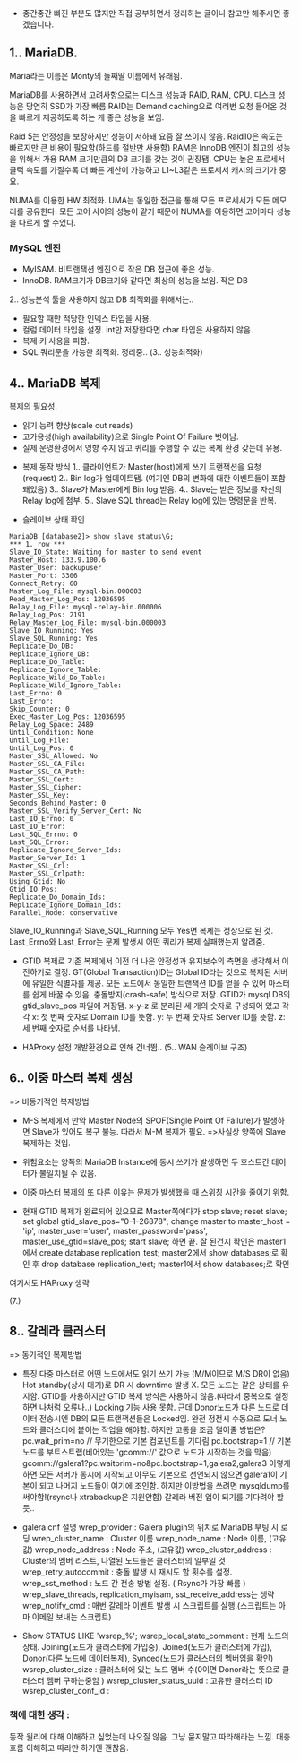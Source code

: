 * 중간중간 빠진 부분도 많지만 직접 공부하면서 정리하는 글이니 참고만 해주시면 좋겠습니다.

## 1.. MariaDB.
Maria라는 이름은 Monty의 둘째딸 이름에서 유래됨.

MariaDB를 사용하면서 고려사항으로는 디스크 성능과 RAID, RAM, CPU.
디스크 성능은 당연히 SSD가 가장 빠름
RAID는 Demand caching으로 여러번 요청 들어온 것을 빠르게 제공하도록 하는 게 좋은 성능을 보임.

Raid 5는 안정성을 보장하지만 성능이 저하돼 요즘 잘 쓰이지 않음.
Raid10은 속도는 빠르지만 큰 비용이 필요함(하드를 절반만 사용함)
RAM은 InnoDB 엔진이 최고의 성능을 위해서 가용 RAM 크기만큼의 DB 크기를 갖는 것이 권장됌.
CPU는 높은 프로세서 클럭 속도를 가질수록 더 빠른 계산이 가능하고 L1~L3같은 프로세서 캐시의 크기가 중요.

NUMA를 이용한 HW 최적화.
UMA는 동일한 접근을 통해 모든 프로세서가 모든 메모리를 공유한다. 모든 코어 사이의 성능이 같기 때문에 NUMA를 이용하면 코어마다 성능을 다르게 할 수있다.

### MySQL 엔진
* MyISAM. 비트랜잭션 엔진으로 작은 DB 접근에 좋은 성능.
* InnoDB. RAM크기가 DB크기와 같다면 최상의 성능을 보임.  작은 DB


2.. 성능분석
툴을 사용하지 않고 DB 최적화를 위해서는..
- 필요할 때만 적당한 인덱스 타입을 사용.
- 컬럼 데이터 타입을 설정. int만 저장한다면 char 타입은 사용하지 않음.
- 복제 키 사용을 피함.
- SQL 쿼리문을 가능한 최적화.
정리중..
(3.. 성능최적화)


## 4.. MariaDB 복제
복제의 필요성.
- 읽기 능력 향상(scale out reads)
- 고가용성(high availability)으로 Single Point Of Failure 벗어남.
- 실제 운영환경에서 영향 주지 않고 퀴리를 수행할 수 있는 복제 환경 갖는데 유용.

* 복제 동작 방식
1.. 클라이언트가 Master(host)에게 쓰기 트랜잭션을 요청(request)
2.. Bin log가 업데이트됌. (여기엔 DB의 변화에 대한 이벤트들이 포함돼있음)
3.. Slave가 Master에게 Bin log 받음.
4.. Slave는 받은 정보를 자신의 Relay log에 첨부.
5.. Slave SQL thread는 Relay log에 있는 명령문을 반복.

* 슬레이브 상태 확인
```
MariaDB [database2]> show slave status\G;
*** 1. row ***
Slave_IO_State: Waiting for master to send event
Master_Host: 133.9.100.6
Master_User: backupuser
Master_Port: 3306
Connect_Retry: 60
Master_Log_File: mysql-bin.000003
Read_Master_Log_Pos: 12036595
Relay_Log_File: mysql-relay-bin.000006
Relay_Log_Pos: 2191
Relay_Master_Log_File: mysql-bin.000003
Slave_IO_Running: Yes
Slave_SQL_Running: Yes
Replicate_Do_DB: 
Replicate_Ignore_DB: 
Replicate_Do_Table: 
Replicate_Ignore_Table: 
Replicate_Wild_Do_Table: 
Replicate_Wild_Ignore_Table: 
Last_Errno: 0
Last_Error: 
Skip_Counter: 0
Exec_Master_Log_Pos: 12036595
Relay_Log_Space: 2489
Until_Condition: None
Until_Log_File: 
Until_Log_Pos: 0
Master_SSL_Allowed: No
Master_SSL_CA_File: 
Master_SSL_CA_Path: 
Master_SSL_Cert: 
Master_SSL_Cipher: 
Master_SSL_Key: 
Seconds_Behind_Master: 0
Master_SSL_Verify_Server_Cert: No
Last_IO_Errno: 0
Last_IO_Error: 
Last_SQL_Errno: 0
Last_SQL_Error: 
Replicate_Ignore_Server_Ids: 
Master_Server_Id: 1
Master_SSL_Crl: 
Master_SSL_Crlpath: 
Using_Gtid: No
Gtid_IO_Pos: 
Replicate_Do_Domain_Ids: 
Replicate_Ignore_Domain_Ids: 
Parallel_Mode: conservative
```
Slave_IO_Running과 Slave_SQL_Running 모두 Yes면 복제는 정상으로 된 것.
Last_Errno와 Last_Error는 문제 발생시 어떤 쿼리가 복제 실패했는지 알려줌.

* GTID 복제로 기존 복제에서 이전
더 나은 안정성과 유지보수의 측면을 생각해서 이전하기로 결정.
GT(Global Transaction)ID는 Global ID라는 것으로 복제된 서버에 유일한 식별자를 제공.
모든 노드에서 동일한 트랜잭션 ID를 얻을 수 있어 마스터를 쉽게 바꿀 수 있음.
충돌방지(crash-safe) 방식으로 저장.
GTID가 mysql DB의 gtid_slave_pos 파일에 저장됌.
x-y-z 로 분리된 세 개의 숫자로 구성되어 있고 각각
x: 첫 번째 숫자로 Domain ID를 뜻함.
y: 두 번째 숫자로 Server ID를 뜻함.
z: 세 번째 숫자로 순서를 나타냄.

* HAProxy 설정
개발환경으로 인해 건너뜀..
(5.. WAN 슬레이브 구조)


## 6.. 이중 마스터 복제 생성
=> 비동기적인 복제방법

* M-S 복제에서 만약 Master Node의 SPOF(Single Point Of Failure)가 발생하면 Slave가 있어도 복구 불능.
따라서 M-M 복제가 필요.
=>사실상 양쪽에 Slave 복제하는 것임.

* 위험요소는 양쪽의 MariaDB Instance에 동시 쓰기가 발생하면 두 호스트간 데이터가 불일치될 수 있음.

* 이중 마스터 복제의 또 다른 이유는 문제가 발생했을 때 스위칭 시간을 줄이기 위함.

* 현재 GTID 복제가 완료되어 있으므로 Master쪽에다가 
stop slave;
reset slave;
set global gtid_slave_pos="0-1-26878";
change master to master_host = 'ip', master_user='user', master_password='pass', master_use_gtid=slave_pos;
start slave;
하면 끝.
잘 된건지 확인은 master1에서 create database replication_test;
master2에서 show databases;로 확인 후 drop database replication_test;
master1에서 show databases;로 확인

여기서도 HAProxy 생략

(7.)

## 8.. 갈레라 클러스터
=> 동기적인 복제방법

* 특징
 다중 마스터로 어떤 노드에서도 읽기 쓰기 가능 (M/M이므로 M/S DR이 없음)
 Hot standby(상시 대기)로 DR 시 downtime 발생 X.
 모든 노드는 같은 상태를 유지함.
GTID를 사용하지만 GTID 복제 방식은 사용하지 않음.(따라서 중복으로 설정하면 나처럼 오류나..)
Locking 기능 사용 못함. 근데 Donor노드가 다른 노드로 데이터 전송시엔 DB의 모든 트랜잭션들은 Locked임.
완전 정전시 수동으로 도너 노드와 클러스터에 붙이는 작업을 해야함. 하지만 고통을 조금 덜어줄 방법은?
pc.wait_prim=no // 무기한으로 기본 컴포넌트를 기다림
pc.bootstrap=1 // 기본 노드를 부트스트랩(비어있는 'gcomm://' 값으로 노드가 시작하는 것을 막음)
gcomm://galera1?pc.waitprim=no&pc.bootstrap=1,galera2,galera3
이렇게 하면 모든 서버가 동시에 시작되고 아무도 기본으로 선언되지 않으면 galera1이 기본이 되고 나머지 노드들이 여기에 조인함. 
하지만 이방법을 쓰려면 mysqldump를 써야함!(rsync나 xtrabackup은 지원안함)
갈레라 버전 업이 되기를 기다려야 할듯..

* galera cnf 설명
 wrep_provider : Galera plugin의 위치로 MariaDB 부팅 시 로딩
 wrep_cluster_name : Cluster 이름
 wrep_node_name : Node 이름, (고유값)
 wrep_node_address : Node 주소, (고유값)
 wrep_cluster_address : Cluster의 멤버 리스트, 나열된 노드들은 클러스터의 일부일 것
 wrep_retry_autocommit : 충돌 발생 시 재시도 할 횟수를 설정.
 wrep_sst_method : 노드 간 전송 방법 설정. ( Rsync가 가장 빠름 )
 wrep_slave_threads, replication_myisam, sst_receive_address는 생략
 wrep_notify_cmd : 매번 갈레라 이벤트 발생 시 스크립트를 실행.(스크립트는 아마 이메일 보내는 스크립트)

* Show STATUS LIKE 'wsrep_%';
wsrep_local_state_comment : 현재 노드의 상태. 
Joining(노드가 클러스터에 가입중), Joined(노드가 클러스터에 가입), Donor(다른 노드에 데이터복제), Synced(노드가 클러스터의 멤버임을 확인)
wsrep_cluster_size : 클러스터에 있는 노드 멤버 수(0이면 Donor라는 뜻으로 클러스터 멤버 구하는중임 )
wsrep_cluster_status_uuid : 고유한 클러스터 ID
wsrep_cluster_conf_id : 


### 책에 대한 생각 : 
동작 원리에 대해 이해하고 싶었는데 나오질 않음. 
그냥 묻지말고 따라해라는 느낌. 
대충 흐름 이해하고 따라만 하기엔 괜찮음.
